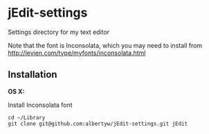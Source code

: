 jEdit-settings
==============

Settings directory for my text editor

Note that the font is Inconsolata, which you may need to install from
http://levien.com/type/myfonts/inconsolata.html

Installation
------------
**OS X:**

Install Inconsolata font

```shell
cd ~/Library
git clone git@github.com:albertyw/jEdit-settings.git jEdit
```
